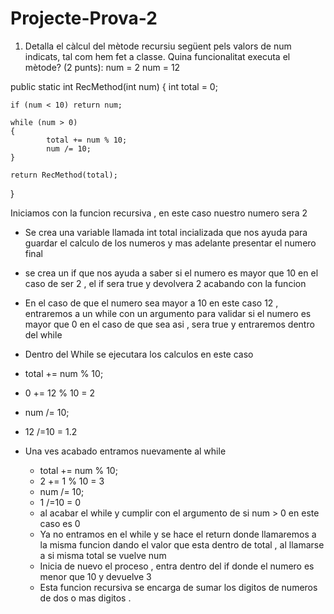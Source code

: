# Projecte-Prova-2
1. Detalla el càlcul del mètode recursiu següent pels valors de num indicats, tal com hem fet a classe. Quina funcionalitat executa el mètode? (2 punts):
num = 2
num = 12

public static int RecMethod(int num)
{
	int total = 0;

	if (num < 10) return num;

	while (num > 0)
	{
    	    total += num % 10;
    	    num /= 10;
	}

	return RecMethod(total);
}

Iniciamos con la funcion recursiva , en este caso nuestro numero sera 2 
- Se crea una variable llamada int total incializada que nos ayuda para guardar el calculo de los numeros y mas adelante presentar el numero final 
- se crea un if que nos ayuda a saber si el numero es mayor que 10 en el caso de ser 2 , el if sera true y devolvera 2 acabando con la funcion
- En el caso de que el numero sea mayor a 10 en este caso 12 , entraremos a un while con un argumento para validar si el numero es mayor que 0 en el caso de que sea asi , sera true y entraremos dentro del while
- Dentro del While se ejecutara los calculos en este caso 
 -  total += num % 10;
   -  0 += 12 % 10 = 2
 - num /= 10;
 - 12 /=10 = 1.2
  
- Una ves acabado entramos nuevamente al while
  - total += num % 10;
  - 2 += 1 % 10 = 3
  - num /= 10;
  - 1 /=10 = 0
  - al acabar el while y cumplir con el argumento de si num > 0 en este caso es 0
  - Ya no entramos en el while y se hace el return donde llamaremos a la misma funcion dando el valor que esta dentro de total , al llamarse a si misma total se vuelve num
  - Inicia de nuevo el proceso , entra dentro del if donde el numero es menor que 10 y devuelve 3
  - Esta funcion recursiva se encarga de sumar los digitos de numeros de dos o mas digitos .
